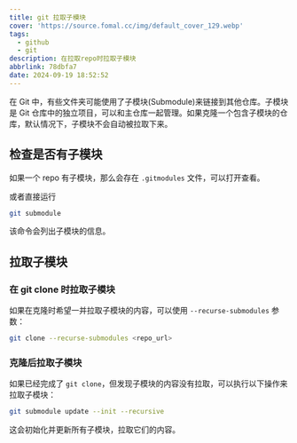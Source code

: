 ```yaml
---
title: git 拉取子模块
cover: 'https://source.fomal.cc/img/default_cover_129.webp'
tags:
  - github
  - git
description: 在拉取repo时拉取子模块
abbrlink: 78dbfa7
date: 2024-09-19 18:52:52
---
```


在 Git 中，有些文件夹可能使用了子模块(Submodule)来链接到其他仓库。子模块是 Git 仓库中的独立项目，可以和主仓库一起管理。如果克隆一个包含子模块的仓库，默认情况下，子模块不会自动被拉取下来。

## 检查是否有子模块
如果一个 repo 有子模块，那么会存在 `.gitmodules` 文件，可以打开查看。

或者直接运行
```bash
git submodule
```

该命令会列出子模块的信息。

## 拉取子模块
### 在 git clone 时拉取子模块
如果在克隆时希望一并拉取子模块的内容，可以使用 `--recurse-submodules` 参数：
```bash
git clone --recurse-submodules <repo_url>
```

### 克隆后拉取子模块
如果已经完成了 `git clone`，但发现子模块的内容没有拉取，可以执行以下操作来拉取子模块：
```bash
git submodule update --init --recursive
```

这会初始化并更新所有子模块，拉取它们的内容。